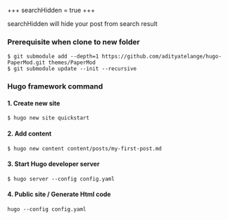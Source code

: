 +++
searchHidden = true
+++

searchHidden will hide your post from search result

### Prerequisite when clone to new folder
```
$ git submodule add --depth=1 https://github.com/adityatelange/hugo-PaperMod.git themes/PaperMod
$ git submodule update --init --recursive
```

### Hugo framework command
#### 1. Create new site
```
$ hugo new site quickstart
```

#### 2. Add content
```
$ hugo new content content/posts/my-first-post.md
```

#### 3. Start Hugo developer server
```
$ hugo server --config config.yaml
```

#### 4. Public site / Generate Html code
```
hugo --config config.yaml
```